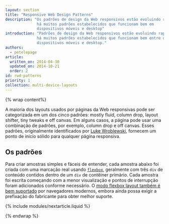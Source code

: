 ```yaml
---
layout: section
title: "Responsive Web Design Patterns"
description: "Os padrões de design da Web responsivos estão evoluindo rapidamente, mas
              há muitos padrões estabelecidos que funcionam bem em
              dispositivos móveis e desktop"
introduction: "Padrões de design da Web responsivos estão evoluindo rapidamente, mas
              há muitos padrões estabelecidos que funcionam bem entre os
              dispositivos móveis e desktop."
authors:
  - petelepage
article:
  written_on: 2014-04-30
  updated_on: 2014-10-21
  order: 2
id: rwd-patterns
priority: 1
collection: multi-device-layouts
---
```


{% wrap content%}


A maioria dos layouts usados por páginas da Web responsivas pode ser categorizada em um dos cinco
padrões: mostly fluid, column drop, layout shifter, tiny tweaks e off canvas.
Em alguns casos, a página pode usar uma combinação de padrões, por exemplo, column drop
e off canvas.  Esses padrões, originalmente identificados por [Luke
Wroblewski](http://www.lukew.com/ff/entry.asp?1514), fornecem um ponto de início
sólido para qualquer página responsiva.

## Os padrões

Para criar amostras simples e fáceis de entender, cada amostra
abaixo foi criada com uma marcação real usando
[`flexbox`](https://developer.mozilla.org/en-US/docs/Web/Guide/CSS/Flexible_boxes),
geralmente com três `div` de conteúdo contidos dentro de um `div` de contêiner primário.
 Cada amostra foi escrita começando com a menor visualização e pontos de interrupção
foram adicionados conforme necessário.  O [modo flexbox layout também é bem
suportado](http://caniuse.com/#search=flexbox) por navegadores modernos, embora ainda
possa exigir a prefixação do fabricante para obter melhor suporte.

{% include modules/nextarticle.liquid %}

{% endwrap %}
